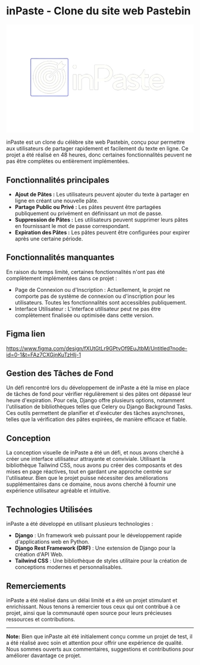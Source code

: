 # inPaste - Clone du site web Pastebin
![alt text](https://github.com/AyoubSghuri/inPaste/blob/main/inpaste_front/src/images/logo.png?raw=true)

inPaste est un clone du célèbre site web Pastebin, conçu pour permettre aux utilisateurs de partager rapidement et facilement du texte en ligne. Ce projet a été réalisé en 48 heures, donc certaines fonctionnalités peuvent ne pas être complètes ou entièrement implémentées.

## Fonctionnalités principales

- **Ajout de Pâtes :** Les utilisateurs peuvent ajouter du texte à partager en ligne en créant une nouvelle pâte.
- **Partage Public ou Privé :** Les pâtes peuvent être partagées publiquement ou privément en définissant un mot de passe.
- **Suppression de Pâtes :** Les utilisateurs peuvent supprimer leurs pâtes en fournissant le mot de passe correspondant.
- **Expiration des Pâtes :** Les pâtes peuvent être configurées pour expirer après une certaine période.

## Fonctionnalités manquantes

En raison du temps limité, certaines fonctionnalités n'ont pas été complètement implémentées dans ce projet :

- Page de Connexion ou d'Inscription : Actuellement, le projet ne comporte pas de système de connexion ou d'inscription pour les utilisateurs. Toutes les fonctionnalités sont accessibles publiquement.
- Interface Utilisateur : L'interface utilisateur peut ne pas être complètement finalisée ou optimisée dans cette version.
## Figma lien
https://www.figma.com/design/fXUtGtLr9GPtvOf9EuJtbM/Untitled?node-id=0-1&t=FAz7CXGjnKuTzHlj-1
## Gestion des Tâches de Fond

Un défi rencontré lors du développement de inPaste a été la mise en place de tâches de fond pour vérifier régulièrement si des pâtes ont dépassé leur heure d'expiration. Pour cela, Django offre plusieurs options, notamment l'utilisation de bibliothèques telles que Celery ou Django Background Tasks. Ces outils permettent de planifier et d'exécuter des tâches asynchrones, telles que la vérification des pâtes expirées, de manière efficace et fiable.

## Conception

La conception visuelle de inPaste a été un défi, et nous avons cherché à créer une interface utilisateur attrayante et conviviale. Utilisant la bibliothèque Tailwind CSS, nous avons pu créer des composants et des mises en page réactives, tout en gardant une approche centrée sur l'utilisateur. Bien que le projet puisse nécessiter des améliorations supplémentaires dans ce domaine, nous avons cherché à fournir une expérience utilisateur agréable et intuitive.

## Technologies Utilisées

inPaste a été développé en utilisant plusieurs technologies :

- **Django** : Un framework web puissant pour le développement rapide d'applications web en Python.
- **Django Rest Framework (DRF)** : Une extension de Django pour la création d'API Web.
- **Tailwind CSS** : Une bibliothèque de styles utilitaire pour la création de conceptions modernes et personnalisables.

## Remerciements

inPaste a été réalisé dans un délai limité et a été un projet stimulant et enrichissant. Nous tenons à remercier tous ceux qui ont contribué à ce projet, ainsi que la communauté open source pour leurs précieuses ressources et contributions.

---
**Note:** Bien que inPaste ait été initialement conçu comme un projet de test, il a été réalisé avec soin et attention pour offrir une expérience de qualité. Nous sommes ouverts aux commentaires, suggestions et contributions pour améliorer davantage ce projet.
